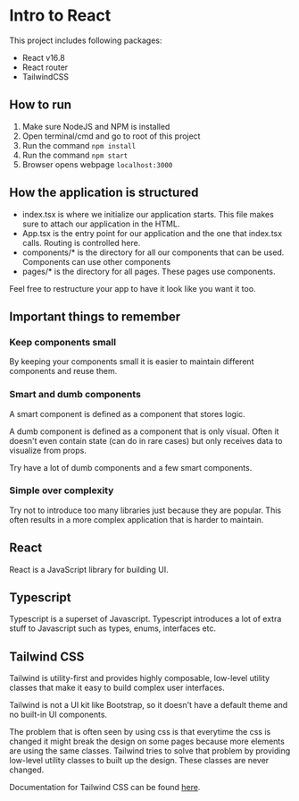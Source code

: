 # Intro to React
This project includes following packages:
 - React v16.8
 - React router
 - TailwindCSS

## How to run
1. Make sure NodeJS and NPM is installed
2. Open terminal/cmd and go to root of this project
3. Run the command `npm install`
4. Run the command `npm start`
5. Browser opens webpage `localhost:3000`

## How the application is structured
 - index.tsx is where we initialize our application starts. This file makes sure to attach our application in the HTML.
 - App.tsx is the entry point for our application and the one that index.tsx calls. Routing is controlled here.
 - components/* is the directory for all our components that can be used. Components can use other components
 - pages/* is the directory for all pages. These pages use components.

Feel free to restructure your app to have it look like you want it too.

## Important things to remember
### Keep components small
By keeping your components small it is easier to maintain different components and reuse them.

### Smart and dumb components
A smart component is defined as a component that stores logic.

A dumb component is defined as a component that is only visual. Often it doesn't even contain state (can do in rare cases) but only receives data to visualize from props.

Try have a lot of dumb components and a few smart components.

### Simple over complexity
Try not to introduce too many libraries just because they are popular. This often results in a more complex application that is harder to maintain.


## React
React is a JavaScript library for building UI.

## Typescript
Typescript is a superset of Javascript. Typescript introduces a lot of extra stuff to Javascript such as types, enums, interfaces etc.

## Tailwind CSS
Tailwind is utility-first and provides highly composable, low-level utility classes that make it easy to build complex user interfaces.

Tailwind is not a UI kit like Bootstrap, so it doesn't have a default theme and no built-in UI components.

The problem that is often seen by using css is that everytime the css is changed it might break the design on some pages because more elements are using the same classes.
Tailwind tries to solve that problem by providing low-level utility classes to built up the design. These classes are never changed.

Documentation for Tailwind CSS can be found [here](https://tailwindcss.com/docs/what-is-tailwind).
